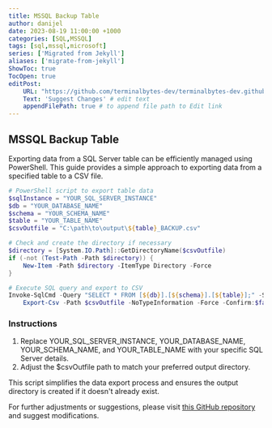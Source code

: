 ```yaml
---
title: MSSQL Backup Table
author: danijel
date: 2023-08-19 11:00:00 +1000
categories: [SQL,MSSQL]
tags: [sql,mssql,microsoft]
series: ['Migrated from Jekyll']
aliases: ['migrate-from-jekyll']
ShowToc: true
TocOpen: true
editPost:
    URL: "https://github.com/terminalbytes-dev/terminalbytes-dev.github.io/tree/main/content"
    Text: 'Suggest Changes' # edit text
    appendFilePath: true # to append file path to Edit link
---
```

## MSSQL Backup Table

Exporting data from a SQL Server table can be efficiently managed using PowerShell. This guide provides a simple approach to exporting data from a specified table to a CSV file.

```powershell
# PowerShell script to export table data
$sqlInstance = "YOUR_SQL_SERVER_INSTANCE"
$db = "YOUR_DATABASE_NAME"
$schema = "YOUR_SCHEMA_NAME"
$table = "YOUR_TABLE_NAME"
$csvOutfile = "C:\path\to\output\${table}_BACKUP.csv"

# Check and create the directory if necessary
$directory = [System.IO.Path]::GetDirectoryName($csvOutfile)
if (-not (Test-Path -Path $directory)) {
    New-Item -Path $directory -ItemType Directory -Force
}

# Execute SQL query and export to CSV
Invoke-SqlCmd -Query "SELECT * FROM [${db}].[${schema}].[${table}];" -ServerInstance "${sqlInstance}" |
    Export-Csv -Path $csvOutfile -NoTypeInformation -Force -Confirm:$false
```

### Instructions

1. Replace YOUR_SQL_SERVER_INSTANCE, YOUR_DATABASE_NAME, YOUR_SCHEMA_NAME, and YOUR_TABLE_NAME with your specific SQL Server details.
1. Adjust the $csvOutfile path to match your preferred output directory.

This script simplifies the data export process and ensures the output directory is created if it doesn't already exist.

For further adjustments or suggestions, please visit [this GitHub repository](https://github.com/terminalbytes-dev/terminalbytes-dev.github.io/tree/main/content) and suggest modifications.